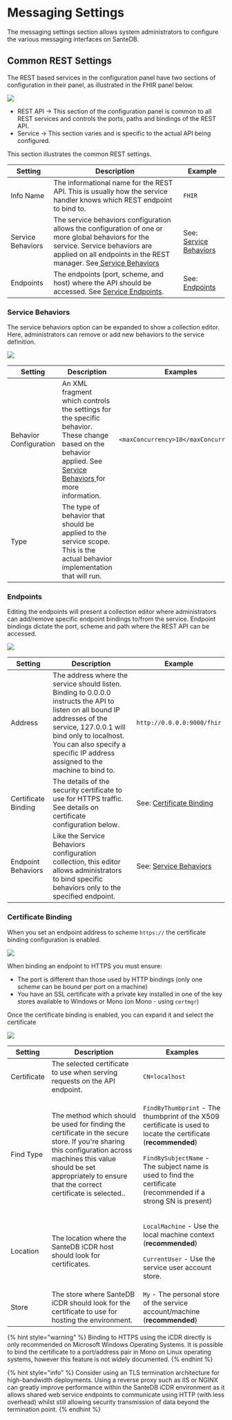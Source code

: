 # Messaging Settings

The messaging settings section allows system administrators to configure the various messaging interfaces on SanteDB.&#x20;

## Common REST Settings

The REST based services in the configuration panel have two sections of configuration in their panel, as illustrated in the FHIR panel below.

![](<../../../../.gitbook/assets/image (423) (1) (1) (1) (1) (1).png>)

* REST API -> This section of the configuration panel is common to all REST services and controls the ports, paths and bindings of the REST API.
* Service -> This section varies and is specific to the actual API being configured.

This section illustrates the common REST settings.

| Setting           | Description                                                                                                                                                                                                                                                                                      | Example                                        |
| ----------------- | ------------------------------------------------------------------------------------------------------------------------------------------------------------------------------------------------------------------------------------------------------------------------------------------------ | ---------------------------------------------- |
| Info Name         | The informational name for the REST API. This is usually how the service handler knows which REST endpoint to bind to.                                                                                                                                                                           | `FHIR`                                         |
| Service Behaviors | The service behaviors configuration allows the configuration of one or more global behaviors for the service. Service behaviors are applied on all endpoints in the REST manager. See[ Service Behaviors](../../host-configuration-file/service-api-configuration/rest-service-configuration.md) | See: [Service Behaviors](./#service-behaviors) |
| Endpoints         | The endpoints (port, scheme, and host) where the API should be accessed. See [Service Endpoints](../../host-configuration-file/service-api-configuration/rest-service-configuration.md).                                                                                                         | See: [Endpoints](./#endpoints)                 |

### Service Behaviors

The service behaviors option can be expanded to show a collection editor. Here, administrators can remove or add new behaviors to the service definition.



![](<../../../../.gitbook/assets/image (429) (1) (1) (1) (1) (1) (1).png>)

| Setting                | Description                                                                                                                                                                                                                                                               | Examples                              |
| ---------------------- | ------------------------------------------------------------------------------------------------------------------------------------------------------------------------------------------------------------------------------------------------------------------------- | ------------------------------------- |
| Behavior Configuration | An XML fragment which controls the settings for the specific behavior. These change based on the behavior applied. See [Service Behaviors ](../../host-configuration-file/service-api-configuration/rest-service-configuration.md#service-behaviors)for more information. | `<maxConcurrency>10</maxConcurrency>` |
| Type                   | The type of behavior that should be applied to the service scope. This is the actual behavior implementation that will run.                                                                                                                                               |                                       |

### Endpoints

Editing the endpoints will present a collection editor where administrators can add/remove specific endpoint bindings to/from the service. Endpoint bindings dictate the port, scheme and path where the REST API can be accessed.

![](<../../../../.gitbook/assets/image (424) (1) (1) (1) (1) (1) (1) (1).png>)



| Setting             | Description                                                                                                                                                                                                                                                 | Example                                            |
| ------------------- | ----------------------------------------------------------------------------------------------------------------------------------------------------------------------------------------------------------------------------------------------------------- | -------------------------------------------------- |
| Address             | The address where the service should listen. Binding to 0.0.0.0 instructs the API to listen on all bound IP addresses of the service, 127.0.0.1 will bind only to localhost. You can also specify a specific IP address assigned to the machine to bind to. | `http://0.0.0.0:9000/fhir`                         |
| Certificate Binding | The details of the security certificate to use for HTTPS traffic. See details on certificate configuration below.                                                                                                                                           | See: [Certificate Binding](./#certificate-binding) |
| Endpoint Behaviors  | Like the Service Behaviors configuration collection, this editor allows administrators to bind specific behaviors only to the specified endpoint.                                                                                                           | See: [Service Behaviors](./#service-behaviors)     |

### Certificate Binding

When you set an endpoint address to scheme `https://` the certificate binding configuration is enabled.

![](<../../../../.gitbook/assets/image (428) (1) (1) (1) (1) (1) (1) (1) (1).png>)

When binding an endpoint to HTTPS you must ensure:

* The port is different than those used by HTTP bindings (only one scheme can be bound per port on a machine)
* You have an SSL certificate with a private key installed in one of the key stores available to Windows or Mono (on Mono - using `certmgr`)

Once the certificate binding is enabled, you can expand it and select the certificate

![](<../../../../.gitbook/assets/image (422) (1) (1) (1) (1) (1) (1) (1) (1) (1) (1).png>)



| Setting     | Description                                                                                                                                                                                                                       | Examples                                                                                                                                                                                                                                                                       |
| ----------- | --------------------------------------------------------------------------------------------------------------------------------------------------------------------------------------------------------------------------------- | ------------------------------------------------------------------------------------------------------------------------------------------------------------------------------------------------------------------------------------------------------------------------------ |
| Certificate | The selected certificate to use when serving requests on the API endpoint.                                                                                                                                                        | `CN=localhost`                                                                                                                                                                                                                                                                 |
| Find Type   | The method which should be used for finding the certificate in the secure store. If you're sharing this configuration across machines this value should be set appropriately to ensure that the correct certificate is selected.. | <p><code>FindByThumbprint</code> - The thumbprint of the X509 certificate is used to locate the certificate (<strong>recommended</strong>)</p><p><code>FindBySubjectName</code> - The subject name is used to find the certificate (recommended if a strong SN is present)</p> |
| Location    | The location where the SanteDB iCDR host should look for certificates.                                                                                                                                                            | <p><code>LocalMachine</code> - Use the local machine context (<strong>recommended</strong>)</p><p><code>CurrentUser</code> - Use the service user account store.</p>                                                                                                           |
| Store       | The store where SanteDB iCDR should look for the certificate to use for hosting the environment.                                                                                                                                  | `My` - The personal store of the service account/machine (**recommended**)                                                                                                                                                                                                     |

{% hint style="warning" %}
Binding to HTTPS using the iCDR directly is only recommended on Microsoft Windows Operating Systems. It is possible to bind the certificate to a port/address pair in Mono on Linux operating systems, however this feature is not widely documented.
{% endhint %}

{% hint style="info" %}
Consider using an TLS termination architecture for high-bandwidth deployments. Using a reverse proxy such as IIS or NGINX can greatly improve performance within the SanteDB iCDR environment as it allows shared web service endpoints to communicate using HTTP (with less overhead) whilst still allowing security transmission of data beyond the termination point.
{% endhint %}


